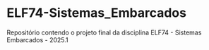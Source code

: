 # ELF74-Sistemas_Embarcados
Repositório contendo o projeto final da disciplina ELF74 - Sistemas Embarcados - 2025.1

